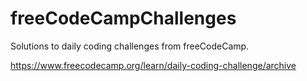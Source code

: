 # freeCodeCampChallenges

Solutions to daily coding challenges from freeCodeCamp.

https://www.freecodecamp.org/learn/daily-coding-challenge/archive
